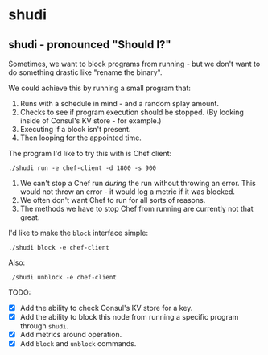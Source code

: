 shudi
=============

## shudi - pronounced "Should I?"

Sometimes, we want to block programs from running - but we don't want to do something drastic like "rename the binary".

We could achieve this by running a small program that:

1. Runs with a schedule in mind - and a random splay amount.
2. Checks to see if program execution should be stopped. (By looking inside of Consul's KV store - for example.)
3. Executing if a block isn't present.
4. Then looping for the appointed time.

The program I'd like to try this with is Chef client:

`./shudi run -e chef-client -d 1800 -s 900`

1. We can't stop a Chef run *during* the run without throwing an error. This would not throw an error - it would log a metric if it was blocked.
2. We often don't want Chef to run for all sorts of reasons.
3. The methods we have to stop Chef from running are currently not that great.

I'd like to make the `block` interface simple:

`./shudi block -e chef-client`

Also:

`./shudi unblock -e chef-client`

TODO:

- [x] Add the ability to check Consul's KV store for a key.
- [x] Add the ability to block this node from running a specific program through `shudi`.
- [x] Add metrics around operation.
- [x] Add `block` and `unblock` commands.
